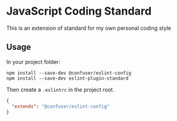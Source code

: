 # JavaScript Coding Standard

This is an extension of standard for my own personal coding style

## Usage

In your project folder:

```
npm install --save-dev @confuser/eslint-config
npm install --save-dev eslint-plugin-standard
```

Then create a `.eslintrc` in the project root.

```json
{
  "extends": "@confuser/eslint-config"
}
```
